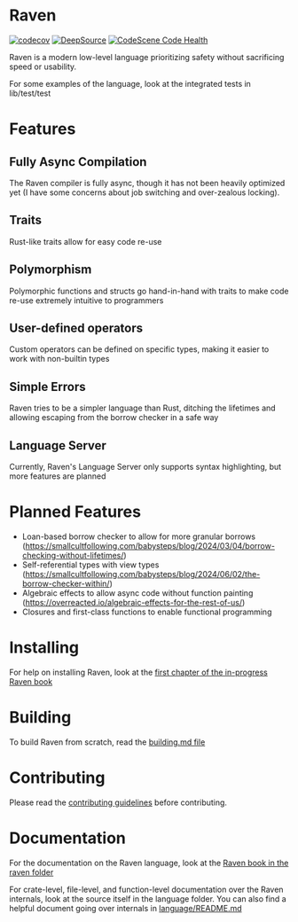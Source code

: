 # Raven

[![codecov](https://codecov.io/gh/BigBadE/Raven-Language/graph/badge.svg?token=J6vamFlpPp)](https://codecov.io/gh/BigBadE/Raven-Language)
[![DeepSource](https://app.deepsource.com/gh/BigBadE/Raven-Language.svg/?label=active+issues&show_trend=true&token=vt0MHeyRqyL4RlAChpnKveHm)](https://app.deepsource.com/gh/BigBadE/Raven-Language/)
[![CodeScene Code Health](https://codescene.io/projects/46592/status-badges/code-health)](https://codescene.io/projects/46592)

Raven is a modern low-level language prioritizing safety without sacrificing speed or usability.

For some examples of the language, look at the integrated tests in lib/test/test

# Features

## Fully Async Compilation

The Raven compiler is fully async, though it has not been heavily optimized yet (I have some concerns about job
switching and over-zealous locking).

## Traits

Rust-like traits allow for easy code re-use

## Polymorphism

Polymorphic functions and structs go hand-in-hand with traits to make code re-use extremely intuitive to programmers

## User-defined operators

Custom operators can be defined on specific types, making it easier to work with non-builtin types

## Simple Errors

Raven tries to be a simpler language than Rust, ditching the lifetimes and allowing escaping from the borrow checker in
a safe way

## Language Server

Currently, Raven's Language Server only supports syntax highlighting, but more features are planned

# Planned Features

- Loan-based borrow checker to allow for more granular
  borrows (https://smallcultfollowing.com/babysteps/blog/2024/03/04/borrow-checking-without-lifetimes/)
- Self-referential types with view
  types (https://smallcultfollowing.com/babysteps/blog/2024/06/02/the-borrow-checker-within/)
- Algebraic effects to allow async code without function
  painting (https://overreacted.io/algebraic-effects-for-the-rest-of-us/)
- Closures and first-class functions to enable functional programming

# Installing

For help on installing Raven, look at the [first chapter of the in-progress Raven book](docs/raven/1_installation.md)

# Building

To build Raven from scratch, read the [building.md file](docs/building.md)

# Contributing

Please read the [contributing guidelines](contributing.md) before contributing.

# Documentation

For the documentation on the Raven language, look at the [Raven book in the raven folder](raven/raven.md)

For crate-level, file-level, and function-level documentation over the Raven internals, look at the source itself in the
language folder. You can also find a helpful document going over internals in [language/README.md](language/README.md)